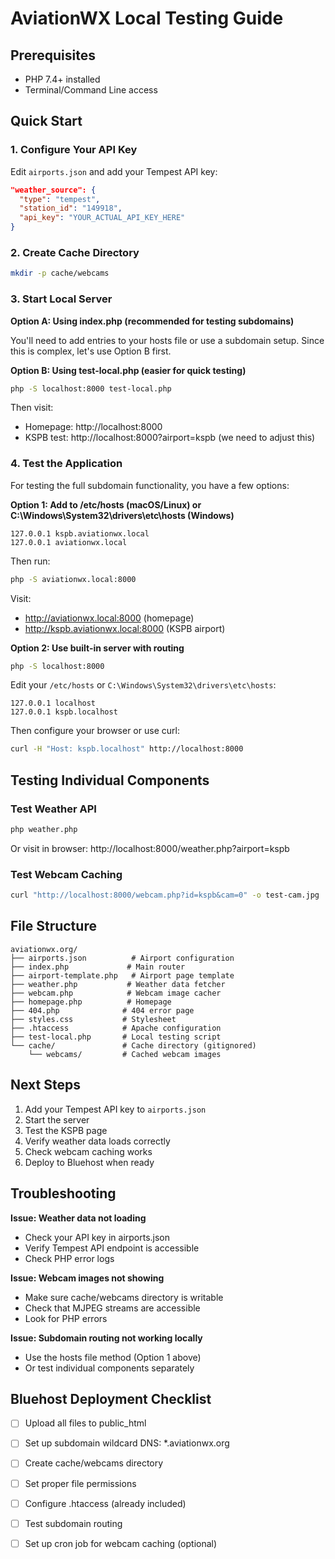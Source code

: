 # AviationWX Local Testing Guide

## Prerequisites

- PHP 7.4+ installed
- Terminal/Command Line access

## Quick Start

### 1. Configure Your API Key

Edit `airports.json` and add your Tempest API key:

```json
"weather_source": {
  "type": "tempest",
  "station_id": "149918",
  "api_key": "YOUR_ACTUAL_API_KEY_HERE"
}
```

### 2. Create Cache Directory

```bash
mkdir -p cache/webcams
```

### 3. Start Local Server

**Option A: Using index.php (recommended for testing subdomains)**

You'll need to add entries to your hosts file or use a subdomain setup. Since this is complex, let's use Option B first.

**Option B: Using test-local.php (easier for quick testing)**

```bash
php -S localhost:8000 test-local.php
```

Then visit:
- Homepage: http://localhost:8000
- KSPB test: http://localhost:8000?airport=kspb (we need to adjust this)

### 4. Test the Application

For testing the full subdomain functionality, you have a few options:

**Option 1: Add to /etc/hosts (macOS/Linux) or C:\Windows\System32\drivers\etc\hosts (Windows)**

```
127.0.0.1 kspb.aviationwx.local
127.0.0.1 aviationwx.local
```

Then run:
```bash
php -S aviationwx.local:8000
```

Visit:
- http://aviationwx.local:8000 (homepage)
- http://kspb.aviationwx.local:8000 (KSPB airport)

**Option 2: Use built-in server with routing**

```bash
php -S localhost:8000
```

Edit your `/etc/hosts` or `C:\Windows\System32\drivers\etc\hosts`:
```
127.0.0.1 localhost
127.0.0.1 kspb.localhost
```

Then configure your browser or use curl:
```bash
curl -H "Host: kspb.localhost" http://localhost:8000
```

## Testing Individual Components

### Test Weather API

```bash
php weather.php
```

Or visit in browser:
http://localhost:8000/weather.php?airport=kspb

### Test Webcam Caching

```bash
curl "http://localhost:8000/webcam.php?id=kspb&cam=0" -o test-cam.jpg
```

## File Structure

```
aviationwx.org/
├── airports.json          # Airport configuration
├── index.php             # Main router
├── airport-template.php   # Airport page template
├── weather.php           # Weather data fetcher
├── webcam.php            # Webcam image cacher
├── homepage.php          # Homepage
├── 404.php              # 404 error page
├── styles.css           # Stylesheet
├── .htaccess            # Apache configuration
├── test-local.php       # Local testing script
└── cache/               # Cache directory (gitignored)
    └── webcams/         # Cached webcam images
```

## Next Steps

1. Add your Tempest API key to `airports.json`
2. Start the server
3. Test the KSPB page
4. Verify weather data loads correctly
5. Check webcam caching works
6. Deploy to Bluehost when ready

## Troubleshooting

**Issue: Weather data not loading**
- Check your API key in airports.json
- Verify Tempest API endpoint is accessible
- Check PHP error logs

**Issue: Webcam images not showing**
- Make sure cache/webcams directory is writable
- Check that MJPEG streams are accessible
- Look for PHP errors

**Issue: Subdomain routing not working locally**
- Use the hosts file method (Option 1 above)
- Or test individual components separately

## Bluehost Deployment Checklist

- [ ] Upload all files to public_html
- [ ] Set up subdomain wildcard DNS: *.aviationwx.org
- [ ] Create cache/webcams directory
- [ ] Set proper file permissions
- [ ] Configure .htaccess (already included)
- [ ] Test subdomain routing
- [ ] Set up cron job for webcam caching (optional)

